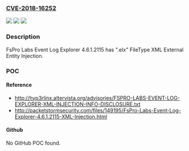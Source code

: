 ### [CVE-2018-16252](https://cve.mitre.org/cgi-bin/cvename.cgi?name=CVE-2018-16252)
![](https://img.shields.io/static/v1?label=Product&message=n%2Fa&color=blue)
![](https://img.shields.io/static/v1?label=Version&message=n%2Fa&color=blue)
![](https://img.shields.io/static/v1?label=Vulnerability&message=n%2Fa&color=brighgreen)

### Description

FsPro Labs Event Log Explorer 4.6.1.2115 has ".elx" FileType XML External Entity Injection.

### POC

#### Reference
- http://hyp3rlinx.altervista.org/advisories/FSPRO-LABS-EVENT-LOG-EXPLORER-XML-INJECTION-INFO-DISCLOSURE.txt
- http://packetstormsecurity.com/files/149195/FsPro-Labs-Event-Log-Explorer-4.6.1.2115-XML-Injection.html

#### Github
No GitHub POC found.

